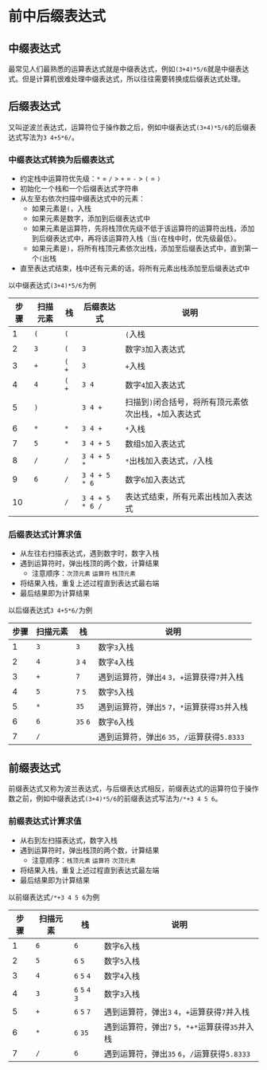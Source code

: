# 前中后缀表达式

## 中缀表达式
最常见人们最熟悉的运算表达式就是中缀表达式，例如`(3+4)*5/6`就是中缀表达式。但是计算机很难处理中缀表达式，所以往往需要转换成后缀表达式处理。

## 后缀表达式
又叫逆波兰表达式，运算符位于操作数之后，例如中缀表达式`(3+4)*5/6`的后缀表达式写法为`3 4+5*6/`。

### 中缀表达式转换为后缀表达式
- 约定栈中运算符优先级：`*` = `/` > `+` = `-` > `(` = `)`
- 初始化一个栈和一个后缀表达式字符串
- 从左至右依次扫描中缀表达式中的元素：
    - 如果元素是`(`，入栈
    - 如果元素是数字，添加到后缀表达式中
    - 如果元素是运算符，先将栈顶优先级不低于该运算符的运算符出栈，添加到后缀表达式中，再将该运算符入栈（当`(`在栈中时，优先级最低）。
    - 如果元素是`)`，将所有栈顶元素依次出栈，添加至后缀表达式中，直到第一个`(`出栈
- 直至表达式结束，栈中还有元素的话，将所有元素出栈添加至后缀表达式中

以中缀表达式`(3+4)*5/6`为例

|步骤|扫描元素|栈|后缀表达式|说明|
|-|-|-|-|-|
|1|`(`|`(`|` `|`(`入栈|
|2|`3`|`(`|`3`|数字`3`加入表达式|
|3|`+`|`(` `+`|`3`|`+`入栈|
|4|`4`|`(` `+`|`3 4`|数字`4`加入表达式|
|5|`)`||`3 4 +`|扫描到`)`闭合括号，将所有顶元素依次出栈，`+`加入表达式|
|6|`*`|`*`|`3 4 +`|`*`入栈|
|7|`5`|`*`|`3 4 + 5`|数组`5`加入表达式|
|8|`/`|`/`|`3 4 + 5 *`|`*`出栈加入表达式，`/`入栈|
|9|`6`|`/`|`3 4 + 5 * 6`|数字`6`加入表达式|
|10||`/`|`3 4 + 5 * 6 /`|表达式结束，所有元素出栈加入表达式|

### 后缀表达式计算求值
- 从左往右扫描表达式，遇到数字时，数字入栈
- 遇到运算符时，弹出栈顶的两个数，计算结果
    - 注意顺序：`次顶元素` `运算符` `栈顶元素`
- 将结果入栈，重复上述过程直到表达式最右端
- 最后结果即为计算结果

以后缀表达式`3 4+5*6/`为例

|步骤|扫描元素|栈|说明|
|-|-|-|-|
|1|`3`|`3`|数字`3`入栈|
|2|`4`|`3` `4`|数字`4`入栈|
|3|`+`|`7`|遇到运算符，弹出`4` `3`，`+`运算获得`7`并入栈|
|4|`5`|`7` `5`|数字`5`入栈|
|5|`*`|`35`|遇到运算符，弹出`5` `7`，`*`运算获得`35`并入栈|
|6|`6`|`35` `6`|数字`6`入栈|
|7|`/`||遇到运算符，弹出`6` `35`，`/`运算获得`5.8333`|

## 前缀表达式
前缀表达式又称为波兰表达式，与后缀表达式相反，前缀表达式的运算符位于操作数之前，例如中缀表达式`(3+4)*5/6`的前缀表达式写法为`/*+3 4 5 6`。

### 前缀表达式计算求值
- 从右到左扫描表达式，数字入栈
- 遇到运算符时，弹出栈顶的两个数，计算结果
    - 注意顺序：`栈顶元素` `运算符` `次顶元素`
- 将结果入栈，重复上述过程直到表达式最左端
- 最后结果即为计算结果

以前缀表达式`/*+3 4 5 6`为例

|步骤|扫描元素|栈|说明|
|-|-|-|-|
|1|`6`|`6`|数字`6`入栈|
|2|`5`|`6` `5`|数字`5`入栈|
|3|`4`|`6` `5` `4`|数字`4`入栈|
|4|`3`|`6` `5` `4` `3`|数字`3`入栈|
|5|`+`|`6` `5` `7`|遇到运算符，弹出`3` `4`，`+`运算获得`7`并入栈|
|6|`*`|`6` `35`|遇到运算符，弹出`7` `5`，`*+*`运算获得`35`并入栈|
|7|`/`|`6`|遇到运算符，弹出`35` `6`，`/`运算获得`5.8333`|
